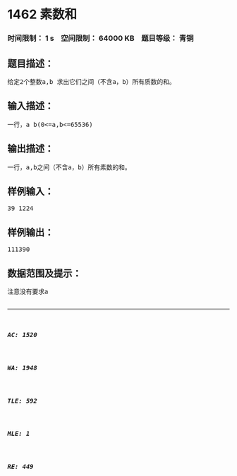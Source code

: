 # 1462 素数和   
### 时间限制： 1 s&nbsp;&nbsp;&nbsp;&nbsp;空间限制： 64000 KB&nbsp;&nbsp;&nbsp;&nbsp;题目等级： 青铜  
## 题目描述：  

<pre>
给定2个整数a,b 求出它们之间（不含a，b）所有质数的和。
</pre>
  
  
## 输入描述：  

<pre>
一行，a b(0<=a,b<=65536)
</pre>
  
  
## 输出描述：  

<pre>
一行，a,b之间（不含a，b）所有素数的和。
</pre>
  
  
## 样例输入：  

<pre>
39 1224
</pre>
  
  
## 样例输出：  

<pre>
111390
</pre>
  
  
## 数据范围及提示：  

<pre>
注意没有要求a<b
</pre>
  
  
***  

##### AC: 1520  
##### WA: 1948  
##### TLE: 592  
##### MLE: 1  
##### RE: 449  
